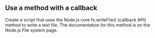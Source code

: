 ## Use a method with a callback 

Create a script that uses the Node.js core fs.writeFile() (callback API) method to write a text file. The documentation for this method is on the Node.js File system page.